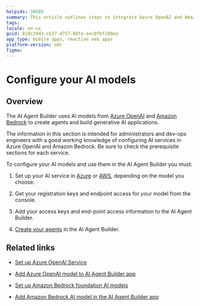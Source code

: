 ```yaml
---
helpids: 30503
summary: This article outlines steps to integrate Azure OpenAI and Amazon Bedrock AI models with the AI Agent Builder.
tags:
locale: en-us
guid: 81dc39d3-cb37-4757-88fe-eec0fbfc80ea
app_type: mobile apps, reactive web apps
platform-version: odc
figma:
---
```

# Configure your AI models

## Overview

The AI Agent Builder uses AI models from [Azure OpenAI](https://azure.microsoft.com/en-in/products/ai-services/openai-service) and [Amazon Bedrock](https://aws.amazon.com/bedrock/) to create agents and build generative AI applications.

The information in this section is intended for administrators and dev-ops engineers with a good working knowledge of configuring AI services in Azure OpenAI and Amazon Bedrock. Be sure to check the prerequisite sections for each service. 

To configure your AI models and use them in the AI Agent Builder you must: 

1. Set up your AI service in [Azure](configure-aws-model.md) or [AWS](configure-aws-model.md), depending on the model you choose.

1. Get your registration keys and endpoint access for your model from the console.

3. Add your access keys and end-point access information to the AI Agent Builder.

4. [Create your agents](../create-agent.md) in the AI Agent Builder. 

## Related links

* [Set up Azure OpenAI Service](configure-azure-model.md)

* [Add Azure OpenAI model to AI Agent Builder app](add-azure-model-to-aibuilder.md)

* [Set up Amazon Bedrock foundation AI models](configure-aws-model.md)

* [Add Amazon Bedrock AI model in the AI Agent Builder app](add-aws-model-to-aibuilder.md)

